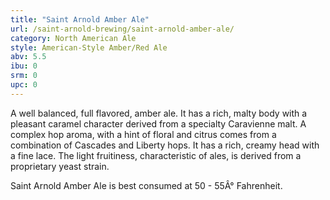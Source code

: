 ```yaml
---
title: "Saint Arnold Amber Ale"
url: /saint-arnold-brewing/saint-arnold-amber-ale/
category: North American Ale
style: American-Style Amber/Red Ale
abv: 5.5
ibu: 0
srm: 0
upc: 0
---
```

A well balanced, full flavored, amber ale. It has a rich, malty body with a pleasant caramel character derived from a specialty Caravienne malt. A complex hop aroma, with a hint of floral and citrus comes from a combination of Cascades and Liberty hops. It has a rich, creamy head with a fine lace. The light fruitiness, characteristic of ales, is derived from a proprietary yeast strain. 

Saint Arnold Amber Ale is best consumed at 50 - 55Â° Fahrenheit.
